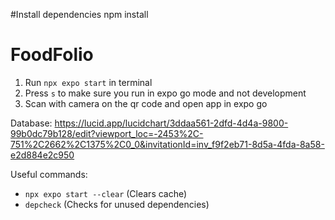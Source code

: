 #Install dependencies
npm install

# FoodFolio

1. Run `npx expo start` in terminal
2. Press `s` to make sure you run in expo go mode and not development
3. Scan with camera on the qr code and open app in expo go

Database:
https://lucid.app/lucidchart/3ddaa561-2dfd-4d4a-9800-99b0dc79b128/edit?viewport_loc=-2453%2C-751%2C2662%2C1375%2C0_0&invitationId=inv_f9f2eb71-8d5a-4fda-8a58-e2d884e2c950

Useful commands:

-   `npx expo start --clear` (Clears cache)
-   `depcheck` (Checks for unused dependencies)
